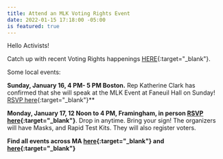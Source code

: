 ```yaml
---
title: Attend an MLK Voting Rights Event
date: 2022-01-15 17:18:00 -05:00
is featured: true
---
```


Hello Activists!

Catch up with recent Voting Rights happenings [HERE](https://docs.google.com/document/d/1DLmfAbnuFECoXDF0qfmYu1caT_HH1O9L616dRBOrvtE/){:target="_blank"}.

Some local events:

**Sunday, January 16, 4 PM- 5 PM Boston.** Rep Katherine Clark has confirmed that she will speak at the MLK Event at Faneuil Hall on Sunday! [RSVP here](https://www.mobilize.us/dfadcoalition/event/436861/?link_id=6&can_id=5b37021dbc0c923fe37b06811eb9fbb5&source=email-indivisible-acton-area-jan-14-weekend-update-plus-listen-read-watch&email_referrer=email_1409827&email_subject=indivisible-acton-area-jan-14-weekend-update-plus-listen-read-watch){:target="_blank"}**

**Monday, January 17, 12 Noon to 4 PM, Framingham, in person [RSVP here](https://www.mobilize.us/dfadcoalition/event/436162/?link_id=7&can_id=5b37021dbc0c923fe37b06811eb9fbb5&source=email-indivisible-acton-area-jan-14-weekend-update-plus-listen-read-watch&email_referrer=email_1409827&email_subject=indivisible-acton-area-jan-14-weekend-update-plus-listen-read-watch){:target="_blank"}**. Drop in anytime. Bring your sign! The organizers will have Masks, and Rapid Test Kits. They will also register voters.

**Find all events across MA [here](https://news-magic.org/events/list/?tribe-bar-date=2022-01-17&tribe_tags%5B0%5D=5&link_id=8&can_id=5b37021dbc0c923fe37b06811eb9fbb5&source=email-indivisible-acton-area-jan-14-weekend-update-plus-listen-read-watch&email_referrer=email_1409827&email_subject=indivisible-acton-area-jan-14-weekend-update-plus-listen-read-watch){:target="_blank"} and [here](https://www.mobilize.us/dfadcoalition/?country=US&state=MA&link_id=9&can_id=5b37021dbc0c923fe37b06811eb9fbb5&source=email-indivisible-acton-area-jan-14-weekend-update-plus-listen-read-watch&email_referrer=email_1409827&email_subject=indivisible-acton-area-jan-14-weekend-update-plus-listen-read-watch){:target="_blank"}**